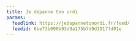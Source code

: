 ```yaml
---
title: Je dépanne ton ordi
params:
  feedlink: https://jedepannetonordi.fr/feed/
  feedid: 6be73b090b93d9a175b7d9d1917fd01e
---
```

